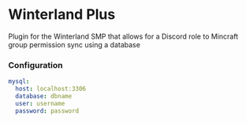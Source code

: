 # Winterland Plus

Plugin for the Winterland SMP that allows for a Discord role to Mincraft group permission sync using a database

### Configuration

```yml
mysql:
  host: localhost:3306
  database: dbname
  user: username
  password: password
```